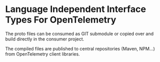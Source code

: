 # Language Independent Interface Types For OpenTelemetry

The proto files can be consumed as GIT submodule or copied over and build directly in the consumer project.

The compiled files are published to central repositories (Maven, NPM...) from OpenTelemetry client libraries.

